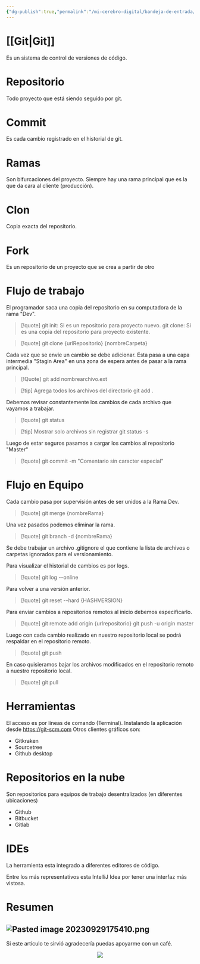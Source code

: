 ```yaml
---
{"dg-publish":true,"permalink":"/mi-cerebro-digital/bandeja-de-entrada/202309291604/","tags":["Git","Programación","Zettelkasten"]}
---
```


# [[Git\|Git]]
Es un sistema de control de versiones de código.

# Repositorio
Todo proyecto que está siendo seguido por git.

# Commit
Es cada cambio registrado en el historial de git.

# Ramas
Son bifurcaciones del proyecto.
Siempre hay una rama principal que es la que da cara al cliente (producción).

# Clon
Copia exacta del repositorio.

# Fork
Es un repositorio de un proyecto que se crea a partir de otro

# Flujo de trabajo
El programador saca una copia del repositorio en su computadora de la rama "Dev".

> [!quote]
> git init: Si es un repositorio para proyecto nuevo.
> git clone: Si es una copia del repositorio para proyecto existente.

>[!quote]
>git clone {urlRepositorio} {nombreCarpeta}

Cada vez que se envie un cambio se debe adicionar.
Esta pasa a una capa intermedia "Stagin Area" en una zona de espera antes de pasar a la rama principal.

>[!Quote]
>git add nombrearchivo.ext

>[!tip] Agrega todos los archivos del directorio
>git add .

Debemos revisar constantemente los cambios de cada archivo que vayamos a trabajar.

>[!quote]
>git status

>[!tip] Mostrar solo archivos sin registrar
>git status -s

Luego de estar seguros pasamos a cargar los cambios al repositorio "Master"

>[!quote]
>git commit -m "Comentario sin caracter especial"

# Flujo en Equipo

Cada cambio pasa por supervisión antes de ser unidos a la Rama Dev.

>[!quote]
>git merge {nombreRama}

Una vez pasados podemos eliminar la rama.

>[!quote]
>git branch -d {nombreRama}

Se debe trabajar un archivo .gitignore el que contiene la lista de archivos o carpetas ignorados para el versionamiento.

Para visualizar el historial de cambios es por logs.

>[!quote]
>git log --online

Para volver a una versión anterior.

>[!quote]
>git reset --hard {HASHVERSION}

Para enviar cambios a repositorios remotos al inicio debemos especificarlo.

>[!quote]
>git remote add origin {urlrepositorio}
>git push -u origin master

Luego con cada cambio realizado en nuestro repositorio local se podrá respaldar en el repositorio remoto.

>[!quote]
>git push

En caso quisieramos bajar los archivos modificados en el repositorio remoto a nuestro repositorio local.

>[!quote]
>git pull
# Herramientas

El acceso es por líneas de comando (Terminal). Instalando la aplicación desde https://git-scm.com
Otros clientes gráficos son:

- Gitkraken
- Sourcetree
- Github desktop

# Repositorios en la nube

Son repositorios para equipos de trabajo desentralizados (en diferentes ubicaciones)

- Github
- Bitbucket
- Gitlab

# IDEs

La herramienta esta integrado a diferentes editores de código. 

Entre los más representativos esta IntelliJ Idea por tener una interfaz más vistosa.

# Resumen

![Pasted image 20230929175410.png](/img/user/Mi%20Cerebro%20Digital/%F0%9F%93%A9Bandeja%20de%20Entrada/%F0%9F%93%8EAnexos/Pasted%20image%2020230929175410.png)
---
Si este artículo te sirvió agradecería puedas apoyarme con un café.

<div style="display: flex; justify-content: center; cursor:pointer;">
<a href="https://www.buymeacoffee.com/brian162006"><img src="https://img.buymeacoffee.com/button-api/?text=Invitame un café&emoji=&slug=brian162006&button_colour=FFDD00&font_colour=000000&font_family=Lato&outline_colour=000000&coffee_colour=ffffff" /></a></div>
